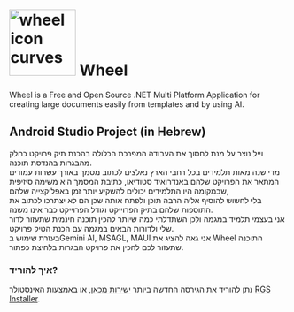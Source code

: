 # <img src="https://github.com/user-attachments/assets/8f8b54e8-7cf9-427a-b4a8-0499b0019a62" alt="wheel icon curves" width="120"/> **Wheel**

Wheel is a Free and Open Source .NET Multi Platform Application for creating large documents easily from templates and by using AI.

## Android Studio Project (in Hebrew)
וייל נוצר על מנת לחסוך את העבודה המפרכת הכלולה בהכנת תיק פרויקט כחלק מהבגרות בהנדסת תוכנה.  
מדי שנה מאות תלמידים בכל רחבי הארץ נאלצים לכתוב מסמך באורך עשרות עמודים המתאר את הפרויקט שלהם באנדרואיד סטודיאו, כתיבת המסמך היא משימה סיזיפית שבמקומה היו התלמידים יכולים להשקיע יותר זמן באפליקצייה שלהם,  
בלי לחשוש להוסיף אליה הרבה תוכן ולפתח אותה שכן הם לא יצתרכו לכתוב את התוספות שלהם בתיק הפרוייקט וגודל הפרוייקט כבר אינו משנה.  
אני בעצמי תלמיד במגמה ולכן השתדלתי כמה שיותר להכין תוכנה חינמית שתעזור לדור שלי ולדורות הבאים במגמה עם הכנת הטיק פרויקט.  
בעזרת שימוש בGemini AI, MSAGL, MAUI אני גאה להציג את Wheel התוכנה שתעזור לכם להכין את פרויקט הבגרות בלחיצת כפתור.
### איך להוריד?
נתן להוריד את הגירסה החדשה ביותר [ישירות מכאן](https://github.com/weezard12/Wheel/releases/latest), או באמצעות האינסטולר [RGS Installer](https://github.com/weezard12/RGS-Installer/releases/latest).
